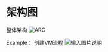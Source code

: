 架构图
===

整体架构
![ARC](https://static.oschina.net/uploads/img/201610/18135829_U9mR.png "Arc")

Example：
创建VM流程
![输入图片说明](https://static.oschina.net/uploads/img/201610/18140141_wirn.png "在这里输入图片标题")

